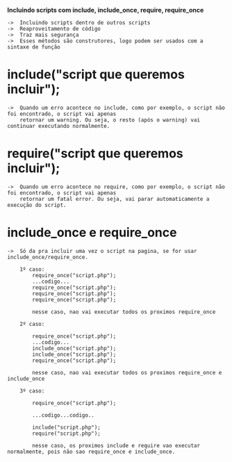 **Incluindo scripts com include, include_once, require, require_once**

    ->  Incluindo scripts dentro de outros scripts
    ->  Reaproveitamento de código
    ->  Traz mais segurança
    ->  Esses métodos são construtores, logo podem ser usados com a sintaxe de função

# include("script que queremos incluir");

    ->  Quando um erro acontece no include, como por exemplo, o script não foi encontrado, o script vai apenas
        retornar um warning. Ou seja, o resto (após o warning) vai continuar executando normalmente.

# require("script que queremos incluir");

    ->  Quando um erro acontece no require, como por exemplo, o script não foi encontrado, o script vai apenas
        retornar um fatal error. Ou seja, vai parar automaticamente a execução do script.

# include_once e require_once

    ->  Só da pra incluir uma vez o script na pagina, se for usar include_once/require_once.

        1º caso:
            require_once("script.php");
            ...codigo...
            require_once("script.php");
            require_once("script.php");
            require_once("script.php");

            nesse caso, nao vai executar todos os proximos require_once

        2º caso:

            require_once("script.php");
            ...codigo...
            include_once("script.php");
            include_once("script.php");
            require_once("script.php");

            nesse caso, nao vai executar todos os proximos require_once e include_once

        3º caso:

            require_once("script.php");

            ...codigo...codigo..

            include("script.php");
            require("script.php");

            nesse caso, os proximos include e require vao executar normalmente, pois não sao require_once e include_once.